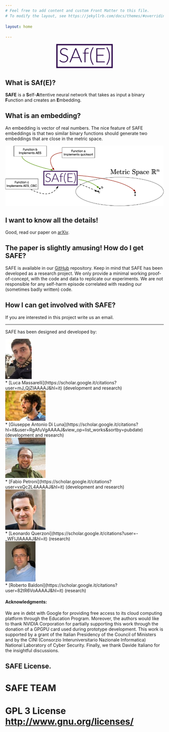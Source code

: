 ```yaml
---
# Feel free to add content and custom Front Matter to this file.
# To modify the layout, see https://jekyllrb.com/docs/themes/#overriding-theme-defaults

layout: home

---
```


<div style="text-align:center"><img src ="img\safe2.jpg" /></div>

What is SAf(E)?
-------------

**SAFE** is a **S**elf-**A**ttentive neural network that takes as input a binary **F**unction and creates an **E**mbedding.

What is an embedding?
-------------
 An embedding is vector of real numbers. The nice feature of SAFE embeddings is that two similar binary functions should generate two embeddings
 that are close in the metric space. 
  
<div style="text-align:center"><img src ="img\metric.png" /></div>
 
 I want to know all the details!
-------------
Good, read our paper on [arXiv](https://arxiv.org/abs/1811.05296).
 
The paper is slightly amusing! How do I get SAFE?
------------- 
SAFE is available in our [GitHub](https://github.com/gadiluna/SAFE) repository. Keep in mind that SAFE has been developed as a research project. We only provide a minimal working proof-of-concept,
with the code and data to replicate our experiments. We are not responsible for any self-harm episode correlated with reading our (sometimes badly written) code.

How I can get involved with SAFE?
------------- 
If you are interested in this project write us an email. 


------------- 
SAFE has been designed and developed by:
<div style="text-align:left"><img src ="img\2.jpeg" /></div>
* [Luca Massarelli](https://scholar.google.it/citations?user=mJ_QjZIAAAAJ&hl=it) (development and research)
<div style="text-align:left"><img src ="img\1.jpeg" /></div>
* [Giuseppe Antonio Di Luna](https://scholar.google.it/citations?hl=it&user=RgAfuVgAAAAJ&view_op=list_works&sortby=pubdate) (development and research)
<div style="text-align:left"><img src ="img\3.jpeg" /></div>
* [Fabio Petroni](https://scholar.google.it/citations?user=vxQc2L4AAAAJ&hl=it) (development and research)
<div style="text-align:left"><img src ="img\4.jpeg" /></div>
* [Leonardo Querzoni](https://scholar.google.it/citations?user=-_WFIJIAAAAJ&hl=it) (research)
<div style="text-align:left"><img src ="img\5.jpeg" /></div>
* [Roberto Baldoni](https://scholar.google.it/citations?user=82tR6VoAAAAJ&hl=it) (research)




#### **Acknowledgments**:
 We are in debt with  Google for providing free access to its cloud computing platform through the Education Program. Moreover, the authors would like to thank NVIDIA Corporation for partially supporting this work through the donation of a GPGPU card used during prototype development.
 This work is supported by a grant of the Italian Presidency of the Council of Ministers and by the CINI (Consorzio Interuniversitario Nazionale Informatica) National Laboratory of Cyber Security.
 Finally, we thank Davide Italiano for the insightful discussions. 
 
SAFE License.
-------
# SAFE TEAM
# GPL 3 License http://www.gnu.org/licenses/